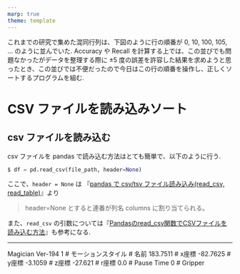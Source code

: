 ```yaml
---
marp: true
theme: template
---
```


これまでの研究で集めた混同行列は、下図のように行の順番が 0, 10, 100, 105, ... のように並んでいた. Accuracy や Recall を計算する上では、この並びでも問題なかったがデータを整理する際に ±5 度の誤差を許容した結果を求めようと思ったとき、この並びでは不便だったので今日はこの行の順番を操作し、正しくソートするプログラムを組む.

# CSV ファイルを読み込みソート

## csv ファイルを読み込む

csv ファイルを pandas で読み込む方法はとても簡単で、以下のように行う.

```python
$ df = pd.read_csv(file_path, header=None)
```

ここで、`header = None` は 『[pandas で csv/tsv ファイル読み込み(read_csv, read_table)](https://note.nkmk.me/python-pandas-read-csv-tsv/)』より

> header=None とすると連番が列名 columns に割り当てられる。

また、`read_csv` の引数については『[Pandasのread_csv関数でCSVファイルを読み込む方法](https://deepage.net/features/pandas-readcsv-light.html)』も参考になる.

---

  <DobotType>
    <item_0>Magician</item_0>
  </DobotType>
  <row_StudioVersion>
    <item_0>Ver-194</item_0>
  </row_StudioVersion>
  <row0>
    <item_0>1</item_0> # モーションスタイル
    <item_1 /> # 名前
    <item_2>183.7511</item_2> # x座標
    <item_3>-82.7625</item_3>  # y座標
    <item_4>-3.1059</item_4>    # z座標
    <item_5>-27.621</item_5>    # r座標
    <item_10>0.0</item_10>       # Pause Time
    <item_11>0</item_11>          # Gripper
  </row0>